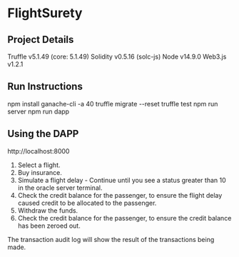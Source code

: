 # FlightSurety

## Project Details

Truffle v5.1.49 (core: 5.1.49)
Solidity v0.5.16 (solc-js)
Node v14.9.0
Web3.js v1.2.1

## Run Instructions

npm install
ganache-cli -a 40
truffle migrate --reset
truffle test
npm run server
npm run dapp

## Using the DAPP

http://localhost:8000

1. Select a flight.
2. Buy insurance.
3. Simulate a flight delay - Continue until you see a status greater than 10 in the oracle server terminal.
4. Check the credit balance for the passenger, to ensure the flight delay caused credit to be allocated to the passenger.
5. Withdraw the funds.
6. Check the credit balance for the passenger, to ensure the credit balance has been zeroed out.

The transaction audit log will show the result of the transactions being made.
